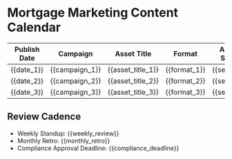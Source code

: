<!-- Powered by BMAD™ Core -->

# Mortgage Marketing Content Calendar

| Publish Date | Campaign       | Asset Title       | Format       | Audience Segment | Owner       | Status       | Notes       |
| ------------ | -------------- | ----------------- | ------------ | ---------------- | ----------- | ------------ | ----------- |
| {{date_1}}   | {{campaign_1}} | {{asset_title_1}} | {{format_1}} | {{segment_1}}    | {{owner_1}} | {{status_1}} | {{notes_1}} |
| {{date_2}}   | {{campaign_2}} | {{asset_title_2}} | {{format_2}} | {{segment_2}}    | {{owner_2}} | {{status_2}} | {{notes_2}} |
| {{date_3}}   | {{campaign_3}} | {{asset_title_3}} | {{format_3}} | {{segment_3}}    | {{owner_3}} | {{status_3}} | {{notes_3}} |

## Review Cadence

- Weekly Standup: {{weekly_review}}
- Monthly Retro: {{monthly_retro}}
- Compliance Approval Deadline: {{compliance_deadline}}
